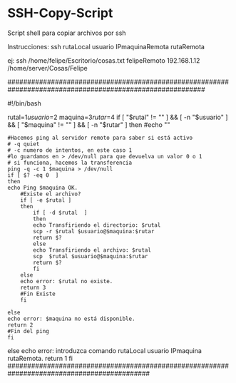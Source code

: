 # SSH-Copy-Script
Script shell para copiar archivos por ssh

Instrucciones:
ssh rutaLocal usuario IPmaquinaRemota rutaRemota

ej: ssh /home/felipe/Escritorio/cosas.txt felipeRemoto 192.168.1.12 /home/server/Cosas/Felipe


##########################################################################################################

#!/bin/bash

rutal=$1
usuario=$2
maquina=$3
rutar=$4
if [ "$rutal" != "" ] && [ -n "$usuario" ] && [  "$maquina" != "" ] && [ -n "$rutar" ]
then
#echo ""

	#Hacemos ping al servidor remoto para saber si está activo
	# -q quiet
	# -c numero de intentos, en este caso 1
	#lo guardamos en > /dev/null para que devuelva un valor 0 o 1
	# si funciona, hacemos la transferencia
	ping -q -c 1 $maquina > /dev/null
	if [ $? -eq 0  ]
	then
	echo Ping $maquina OK.
		#Existe el archivo?
		if [ -e $rutal ]
		then
			if [ -d $rutal  ]
			then
			echo Transfiriendo el directorio: $rutal
			scp -r $rutal $usuario@$maquina:$rutar
			return $?
			else
			echo Transfiriendo el archivo: $rutal
			scp  $rutal $usuario@$maquina:$rutar
			return $?
			fi
		else
		echo error: $rutal no existe.
		return 3
		#Fin Existe
		fi

	else
	echo error: $maquina no está disponible.
	return 2
	#Fin del ping
	fi

else
echo error: introduzca comando rutaLocal usuario IPmaquina rutaRemota.
return 1
fi
############################################################################################
